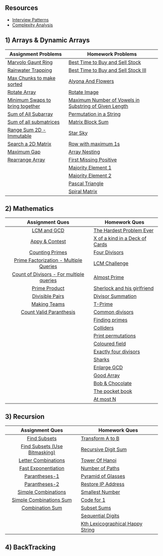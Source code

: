 ## Resources

- [Interview Patterns](https://hackernoon.com/14-patterns-to-ace-any-coding-interview-question-c5bb3357f6ed)
- [Complexity Analysis](https://www.bigocheatsheet.com/)

## 1) Arrays & Dynamic Arrays

| Assignment Problems                                                                                                                                                | Homework Problems                                                                                                                               |
| ------------------------------------------------------------------------------------------------------------------------------------------------------------------ | ----------------------------------------------------------------------------------------------------------------------------------------------- |
| [Marvolo Gaunt Ring](https://codeforces.com/problemset/problem/855/B)                                                                                              | [Best Time to Buy and Sell Stock](https://leetcode.com/problems/best-time-to-buy-and-sell-stock/)                                               |
| [Rainwater Trapping](https://leetcode.com/problems/trapping-rain-water/)                                                                                           | [Best Time to Buy and Sell Stock III](https://leetcode.com/problems/best-time-to-buy-and-sell-stock-iii/)                                       |
| [Max Chunks to make sorted](https://leetcode.com/problems/max-chunks-to-make-sorted/)                                                                              | [Alyona And Flowers](https://codeforces.com/problemset/problem/740/B)                                                                           |
| [Rotate Array](https://leetcode.com/problems/rotate-array/)                                                                                                        | [Rotate Image](https://leetcode.com/problems/rotate-image/)                                                                                     |
| [Minimum Swaps to bring together](https://practice.geeksforgeeks.org/problems/minimum-swaps-required-to-bring-all-elements-less-than-or-equal-to-k-together4847/1) | [Maximum Number of Vowels in Substring of Given Length](https://leetcode.com/problems/maximum-number-of-vowels-in-a-substring-of-given-length/) |
| [Sum of All Subarray](https://practice.geeksforgeeks.org/problems/sum-of-subarrays2229/1)                                                                          | [Permutation in a String](https://leetcode.com/problems/permutation-in-string/)                                                                 |
| [Sum of all submatrices](https://www.geeksforgeeks.org/sum-of-all-submatrices-of-a-given-matrix/)                                                                  | [Matrix Block Sum](https://leetcode.com/problems/matrix-block-sum/)                                                                             |
| [Range Sum 2D - Immutable](https://leetcode.com/problems/range-sum-query-2d-immutable/)                                                                            | [Star Sky](https://codeforces.com/problemset/problem/835/C)                                                                                     |
| [Search a 2D Matrix](https://leetcode.com/problems/search-a-2d-matrix-ii/)                                                                                         | [Row with maximum 1s](https://practice.geeksforgeeks.org/problems/row-with-max-1s0023/1)                                                        |
| [Maximum Gap](https://leetcode.com/problems/maximum-gap/)                                                                                                          | [Array Nesting](https://leetcode.com/problems/array-nesting/)                                                                                   |
| [Rearrange Array](https://www.geeksforgeeks.org/rearrange-array-arrj-becomes-arri-j/)                                                                              | [First Missing Positive](https://leetcode.com/problems/first-missing-positive/)                                                                 |
|                                                                                                                                                                    | [Majority Element 1](https://leetcode.com/problems/majority-element/)                                                                           |
|                                                                                                                                                                    | [Majority Element 2](https://leetcode.com/problems/majority-element-ii/)                                                                        |
|                                                                                                                                                                    | [Pascal Triangle](https://leetcode.com/problems/pascals-triangle/)                                                                              |
|                                                                                                                                                                    | [Spiral Matrix](https://leetcode.com/problems/spiral-matrix/)                                                                                   |

## 2) Mathematics

|                                                       Assignment Ques                                                       | Homework Ques                                                                                                        |
| :-------------------------------------------------------------------------------------------------------------------------: | -------------------------------------------------------------------------------------------------------------------- |
|                        [LCM and GCD](https://practice.geeksforgeeks.org/problems/lcm-and-gcd4516/1)                         | [The Hardest Problem Ever](https://www.hackerrank.com/contests/first-assessment/challenges/the-hardest-problem-ever) |
|                                 [Appy & Contest](https://www.codechef.com/problems/HMAPPY2)                                 | [X of a kind in a Deck of Cards](https://leetcode.com/problems/x-of-a-kind-in-a-deck-of-cards/)                      |
|                               [Counting Primes](https://leetcode.com/problems/count-primes/)                                | [Four Divisors](https://leetcode.com/problems/four-divisors/)                                                        |
| [Prime Factorization - Multiple Queries](https://practice.geeksforgeeks.org/problems/prime-factors-and-their-powers5243/1)  | [LCM Challenge](https://codeforces.com/problemset/problem/235/A)                                                     |
| [Count of Divisors - For multiple queries](https://www.geeksforgeeks.org/efficient-program-print-number-factors-n-numbers/) | [Almost Prime](https://codeforces.com/problemset/problem/26/A)                                                       |
|                    [Prime Product](https://practice.geeksforgeeks.org/problems/product-of-primes5328/1)                     | [Sherlock and his girlfriend](https://codeforces.com/contest/776/problem/B)                                          |
|             [Divisible Pairs](https://practice.geeksforgeeks.org/problems/pairs-which-are-divisible-by-41920/1)             | [Divisor Summation](https://www.spoj.com/problems/DIVSUM/)                                                           |
|                                [Making Teams](https://codeforces.com/contest/131/problem/C)                                 | [T-Prime](https://codeforces.com/problemset/problem/230/B)                                                           |
|      [Count Valid Paranthesis](https://www.geeksforgeeks.org/find-number-valid-parentheses-expressions-given-length/)       | [Common divisors](https://www.spoj.com/problems/COMDIV/)                                                             |
|                                                                                                                             | [Finding primes](https://www.spoj.com/problems/FINDPRM/)                                                             |
|                                                                                                                             | [Colliders](https://codeforces.com/problemset/problem/154/B)                                                         |
|                                                                                                                             | [Print permutations](https://leetcode.com/problems/prime-arrangements/)                                              |
|                                                                                                                             | [Coloured field](https://codeforces.com/problemset/problem/79/B)                                                     |
|                                                                                                                             | [Exactly four divisors](https://leetcode.com/problems/four-divisors/)                                                |
|                                                                                                                             | [Sharks](https://codeforces.com/problemset/problem/621/B)                                                            |
|                                                                                                                             | [Enlarge GCD](https://codeforces.com/problemset/problem/1034/A)                                                      |
|                                                                                                                             | [Good Array](https://leetcode.com/problems/check-if-it-is-a-good-array/)                                             |
|                                                                                                                             | [Bob & Chocolate](https://codeforces.com/problemset/problem/617/B)                                                   |
|                                                                                                                             | [The pocket book](https://codeforces.com/contest/152/problem/C)                                                      |
|                                                                                                                             | [At most N](https://leetcode.com/problems/numbers-at-most-n-given-digit-set/)                                        |

## 3) Recursion

|                                                          Assignment Ques                                                           | Homework Ques                                                                                                                       |
| :--------------------------------------------------------------------------------------------------------------------------------: | ----------------------------------------------------------------------------------------------------------------------------------- |
|                                       [Find Subsets](https://leetcode.com/problems/subsets/)                                       | [Transform A to B](https://codeforces.com/contest/727/problem/A)                                                                    |
|                              [Find Subsets (Use Bitmasking)](https://leetcode.com/problems/subsets/)                               | [Recursive Digit Sum](https://www.hackerrank.com/challenges/recursive-digit-sum/problem)                                            |
|                    [Letter Combinations](https://leetcode.com/problems/letter-combinations-of-a-phone-number/)                     | [Tower Of Hanoi](https://practice.geeksforgeeks.org/problems/help-the-old-man3848/1)                                                |
|                                    [Fast Exponentiation](https://leetcode.com/problems/powx-n/)                                    | [Number of Paths](https://practice.geeksforgeeks.org/problems/number-of-paths0926/1)                                                |
|                                [Parantheses-1](https://leetcode.com/problems/generate-parentheses/)                                | [Pyramid of Glasses](https://codeforces.com/contest/676/problem/B)                                                                  |
| [Parantheses-2](https://www.hackerrank.com/contests/gl-bajaj-self-evaluation-evening-batch/challenges/bracket-challenge-1/problem) | [Restore IP Address](https://leetcode.com/problems/restore-ip-addresses/)                                                           |
|                                 [Simple Combinations](https://leetcode.com/problems/combinations/)                                 | [Smallest Number](https://codeforces.com/contest/55/problem/B)                                                                      |
|                           [Simple Combinations Sum](https://leetcode.com/problems/combination-sum-iii/)                            | [Code for 1](https://codeforces.com/problemset/problem/768/B)                                                                       |
|                                 [Combination Sum](https://leetcode.com/problems/combination-sum/)                                  | [Subset Sums](https://practice.geeksforgeeks.org/problems/subset-sums2234/1)                                                        |
|                                                                                                                                    | [Sequential Digits](https://leetcode.com/problems/sequential-digits/)                                                               |
|                                                                                                                                    | [Kth Lexicographical Happy String](https://leetcode.com/problems/the-k-th-lexicographical-string-of-all-happy-strings-of-length-n/) |


## 4) BackTracking
